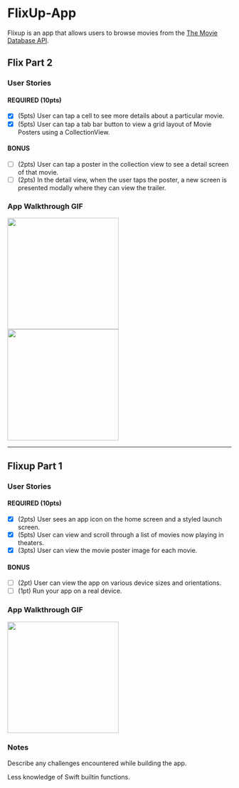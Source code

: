# FlixUp-App

Flixup is an app that allows users to browse movies from the [The Movie Database API](http://docs.themoviedb.apiary.io/#).


## Flix Part 2

### User Stories

#### REQUIRED (10pts)
- [x] (5pts) User can tap a cell to see more details about a particular movie.
- [x] (5pts) User can tap a tab bar button to view a grid layout of Movie Posters using a CollectionView.

#### BONUS
- [ ] (2pts) User can tap a poster in the collection view to see a detail screen of that movie.
- [ ] (2pts) In the detail view, when the user taps the poster, a new screen is presented modally where they can view the trailer.

### App Walkthrough GIF

<img src="https://media.giphy.com/media/kC410wg9SmhHaQM2ks/giphy.gif" width=250><br>
<img src="https://media.giphy.com/media/DFMwzOA2wC8Jt8qLTU/giphy.gif" width=250><br>


---

## Flixup Part 1

### User Stories


#### REQUIRED (10pts)
- [x] (2pts) User sees an app icon on the home screen and a styled launch screen.
- [x] (5pts) User can view and scroll through a list of movies now playing in theaters.
- [x] (3pts) User can view the movie poster image for each movie.

#### BONUS
- [ ] (2pt) User can view the app on various device sizes and orientations.
- [ ] (1pt) Run your app on a real device.

### App Walkthrough GIF
<img src="https://media.giphy.com/media/thY0NTCaWYmhuGesVH/giphy.gif" width=250><br>

### Notes
Describe any challenges encountered while building the app.

Less knowledge of Swift builtin functions.


